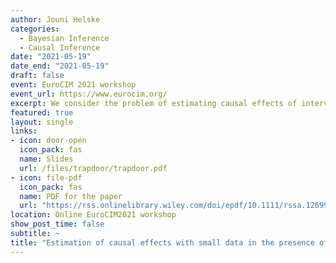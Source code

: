 ```yaml
---
author: Jouni Helske
categories:
  - Bayesian Inference
  - Causal Inference
date: "2021-05-19"
date_end: "2021-05-19"
draft: false
event: EuroCIM 2021 workshop
event_url: https://www.eurocim.org/
excerpt: We consider the problem of estimating causal effects of interventions from observational data when well-known back-door and front-door adjustments are not applicable. We show that when an identifiable causal effect is subject to an implicit functional constraint that is not deducible from conditional independence relations, the estimator of the causal effect can exhibit bias in small samples (where parameter estimation exhibits non-negligible uncertainty). This bias is related to variables that we call trapdoor variables. We use simulated data to study different strategies to account for trapdoor variables and suggest how the related trapdoor bias might be minimized. The importance of trapdoor variables in causal effect estimation is illustrated with real data from the Life Course 1971-2002 study. Using this dataset, we estimate the causal effect of education on income in the Finnish context. Using the Bayesian modelling approach allows us to take the parameter uncertainty into account and gives us the full interventional distribution instead of only average causal effect estimates.
featured: true
layout: single
links:
- icon: door-open
  icon_pack: fas
  name: Slides
  url: /files/trapdoor/trapdoor.pdf
- icon: file-pdf
  icon_pack: fas
  name: PDF for the paper
  url: "https://rss.onlinelibrary.wiley.com/doi/epdf/10.1111/rssa.12699"
location: Online EuroCIM2021 workshop
show_post_time: false
subtitle: ~
title: "Estimation of causal effects with small data in the presence of trapdoor variables"
---
```


